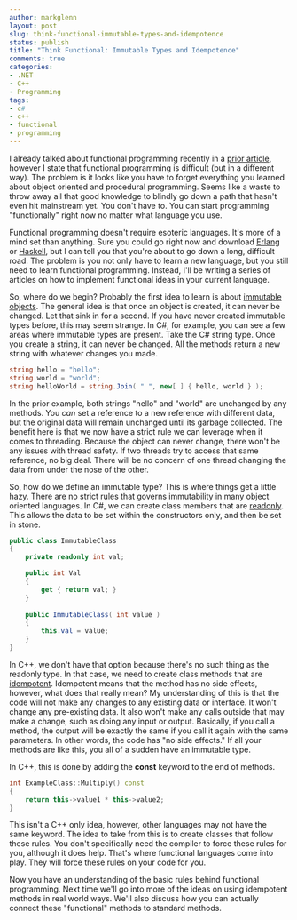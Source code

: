 ```yaml
---
author: markglenn
layout: post
slug: think-functional-immutable-types-and-idempotence
status: publish
title: "Think Functional: Immutable Types and Idempotence"
comments: true
categories:
- .NET
- C++
- Programming
tags:
- c#
- c++
- functional
- programming
---
```


I already talked about functional programming recently in a 
[prior article](http://www.codefixes.com/2010/11/cpu-speeds-have-maxed-out-now-what/),
however I state that functional programming is difficult (but in a
different way). The problem is it looks like you have to forget
everything you learned about object oriented and procedural programming.
Seems like a waste to throw away all that good knowledge to blindly go
down a path that hasn't even hit mainstream yet. You don't have to. You
can start programming "functionally" right now no matter what language
you use.

<!--more-->

Functional programming doesn't require esoteric languages. It's
more of a mind set than anything. Sure you could go right now and
download [Erlang](http://www.erlang.org/) or
[Haskell](http://www.haskell.org/), but I can tell you that you're about
to go down a long, difficult road. The problem is you not only have to
learn a new language, but you still need to learn functional
programming. Instead, I'll be writing a series of articles on how to
implement functional ideas in your current language.

So, where do we begin? Probably the first idea to learn is about 
[immutable objects](http://en.wikipedia.org/wiki/Immutable_object). The general
idea is that once an object is created, it can never be changed. Let
that sink in for a second. If you have never created immutable types
before, this may seem strange. In C\#, for example, you can see a few
areas where immutable types are present. Take the C\# string type. Once
you create a string, it can never be changed. All the methods return a
new string with whatever changes you made. 

``` csharp
string hello = "hello";
string world = "world";
string helloWorld = string.Join( " ", new[ ] { hello, world } );
```
In the prior
example, both strings "hello" and "world" are unchanged by any methods.
You *can* set a reference to a new reference with different data, but
the original data will remain unchanged until its garbage collected. The
benefit here is that we now have a strict rule we can leverage when it
comes to threading. Because the object can never change, there won't be
any issues with thread safety. If two threads try to access that same
reference, no big deal. There will be no concern of one thread changing
the data from under the nose of the other. 

So, how do we define an
immutable type? This is where things get a little hazy. There are no
strict rules that governs immutability in many object oriented
languages. In C\#, we can create class members that are
[readonly](http://msdn.microsoft.com/en-us/library/acdd6hb7\(v=VS.100\).aspx).
This allows the data to be set within the constructors only, and then be
set in stone. 

``` csharp
public class ImmutableClass 
{ 
	private readonly int val;

	public int Val 
	{ 
		get { return val; }
	} 
	
	public ImmutableClass( int value )
	{ 
		this.val = value;
	}
}
```

In C++, we don't have that option because there's no such thing as the readonly
type. In that case, we need to create class methods that are
[idempotent](http://en.wikipedia.org/wiki/Idempotence). Idempotent means
that the method has no side effects, however, what does that really
mean? My understanding of this is that the code will not make any
changes to any existing data or interface. It won't change any
pre-existing data. It also won't make any calls outside that may make a
change, such as doing any input or output. Basically, if you call a
method, the output will be exactly the same if you call it again with
the same parameters. In other words, the code has "no side effects." If
all your methods are like this, you all of a sudden have an immutable
type. 

In C++, this is done by adding the **const** keyword to the end of methods. 

``` cpp
int ExampleClass::Multiply() const
{ 
	return this->value1 * this->value2; 
}
```

This isn't a C++ only idea,
however, other languages may not have the same keyword. The idea to take
from this is to create classes that follow these rules. You don't
specifically need the compiler to force these rules for you, although it
does help. That's where functional languages come into play. They will
force these rules on your code for you.

Now you have an understanding of
the basic rules behind functional programming. Next time we'll go into
more of the ideas on using idempotent methods in real world ways. We'll
also discuss how you can actually connect these "functional" methods to
standard methods.
